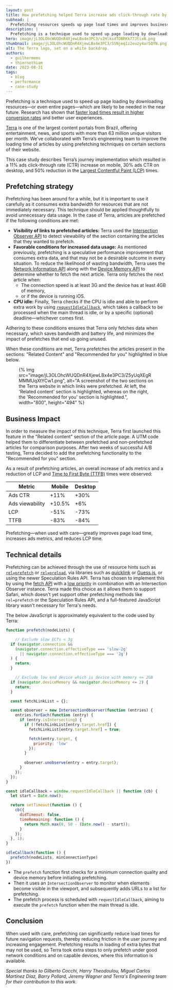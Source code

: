 ```yaml
---
layout: post
title: How prefetching helped Terra increase ads click-through rate by 30% and speed up Largest Contentful Paint.
subhead: |
  Prefetching resources speeds up page load times and improves business metrics.
description: |
  Prefetching is a technique used to speed up page loading by downloading resources—or even entire pages—which are likely to be needed in the near future. Research has shown that faster load times result in higher conversion rates and better user experiences.
hero: image/jL3OLOhcWUQDnR4XjewLBx4e3PC3/v2HlksdTOBRKk77JtixN.png
thumbnail: image/jL3OLOhcWUQDnR4XjewLBx4e3PC3/SSNjeq1z2euzy4ar5QfN.png
alt: The Terra logo, set on a white backdrop.
authors:
  - guilhermems
  - thiernothiam
date: 2023-08-31
tags:
  - blog
  - performance
  - case-study
---
```


Prefetching is a technique used to speed up page loading by downloading resources—or even entire pages—which are likely to be needed in the near future. Research has shown that [faster load times result in higher conversion rates](https://wpostats.com/) and better user experiences.

[Terra](https://www.terra.com/) is one of the largest content portals from Brazil, offering entertainment, news, and sports with more than 63 million unique visitors per month. We’ve collaborated with Terra’s engineering team to improve the loading time of articles by using prefetching techniques on certain sections of their website.

This case study describes Terra’s journey implementation which resulted in a 11% ads click-through rate (CTR) increase on mobile, 30% ads CTR on desktop, and 50% reduction in the [Largest Contentful Paint (LCP)](/lcp/) times.

## Prefetching strategy 

Prefetching has been around for a while, but it is important to use it carefully as it consumes extra bandwidth for resources that are not immediately necessary. This technique should be applied thoughtfully to avoid unnecessary data usage. In the case of Terra, articles are prefetched if the following conditions are met:

- **Visibility of links to prefetched articles:** Terra used the [Intersection Observer API](https://developer.mozilla.org/docs/Web/API/Intersection_Observer_API) to detect viewability of the section containing the articles that they wanted to prefetch.
- **Favorable conditions for increased data usage:** As mentioned previously, prefetching is a speculative performance improvement that consumes extra data, and that may not be a desirable outcome in every situation. To reduce the likelihood of wasting bandwidth, Terra uses the [Network Information API](https://wicg.github.io/netinfo/) along with the [Device Memory API](https://developer.chrome.com/blog/device-memory/) to determine whether to fetch the next article. Terra only fetches the next article when:
  - The connection speed is at least 3G and the device has at least 4GB of memory,
  - or if the device is running iOS.
- **CPU idle:** Finally, Terra checks if the CPU is idle and able to perform extra work by using [`requestIdleCallback`](https://developer.mozilla.org/docs/Web/API/Window/requestIdleCallback), which takes a callback to be processed when the main thread is idle, or by a specific (optional) deadline—whichever comes first.

Adhering to these conditions ensures that Terra only fetches data when necessary, which saves bandwidth and battery life, and minimizes the impact of prefetches that end up going unused.

When these conditions are met, Terra prefetches the articles present in the sections: "Related Content" and "Recommended for you" highlighted in blue below.

<figure>
  {% Img src="image/jL3OLOhcWUQDnR4XjewLBx4e3PC3/Z5yUqXEgRMMMUqXtYCw1.png", alt="A screenshot of the two sections on the Terra website in which links were prefetched. At left, the 'Related content' section is highlighted, whereas on the right, the 'Recommended for you' section is highlighted.", width="800", height="494" %}
</figure>

## Business Impact

In order to measure the impact of this technique, Terra first launched this feature in the "Related content" section of the article page. A UTM code helped them to differentiate between prefetched and non-prefetched articles for comparison purposes. After two weeks of successful A/B testing, Terra decided to add the prefetching functionality to the "Recommended for you" section.

As a result of prefetching articles, an overall increase of ads metrics and a reduction of LCP and [Time to First Byte (TTFB)](/ttfb/) times were observed:

<div class="table-wrapper scrollbar">
  <table>
    <thead>
      <tr>
        <th>Metric</th>
        <th>Mobile</th>
        <th>Desktop</th>
      </tr>
    </thead>
    <tbody>
      <tr>
        <td>Ads CTR</td>
        <td>+11%</td>
        <td>+30%</td>
      </tr>
      <tr>
        <td>Ads viewability</td>
        <td>+10.5%</td>
        <td>+6%</td>
      </tr>
      <tr>
        <td>LCP</td>
        <td>-51%</td>
        <td>-73%</td>
      </tr>
      <tr>
        <td>TTFB</td>
        <td>-83%</td>
        <td>-84%</td>
      </tr>
    </tbody>
  </table>
</div>

Prefetching—when used with care—greatly improves page load time, increases ads metrics, and reduces LCP time.

## Technical details

Prefetching can be achieved through the use of resource hints such as [`rel=prefetch`](https://developer.mozilla.org/docs/Glossary/Prefetch) or [`rel=preload`](https://developer.mozilla.org/docs/Web/HTML/Attributes/rel/preload), via libraries such as [quicklink](https://github.com/GoogleChromeLabs/quicklink) or [Guess.js](https://github.com/guess-js), or using the newer Speculation Rules API. Terra has chosen to implement this by using the [fetch API](https://developer.mozilla.org/docs/Web/API/Fetch_API) with a [low priority](https://developer.mozilla.org/docs/Web/API/fetch#:~:text=priority) in combination with an Intersection Observer instance. Terra made this choice as it allows them to support Safari, which doesn't yet support other prefetching methods like `rel=prefetch` or the Speculation Rules API, and a full-featured JavaScript library wasn't necessary for Terra's needs.


The below JavaScript is approximately equivalent to the code used by Terra:

```js
function prefetch(nodeLists) {

    // Exclude slow ECTs < 3g
  if (navigator.connection &&
    (navigator.connection.effectiveType === 'slow-2g'
      || navigator.connection.effectiveType === '2g')
  ) {
    return;
  }

    // Exclude low end device which is device with memory <= 2GB
  if (navigator.deviceMemory && navigator.deviceMemory <= 2) {
    return;
  }

  const fetchLinkList = {};

  const observer = new IntersectionObserver(function (entries) {
    entries.forEach(function (entry) {
      if (entry.isIntersecting) {
        if (!fetchLinkList[entry.target.href]) {
          fetchLinkList[entry.target.href] = true;

          fetch(entry.target, {
            priority: 'low'
          });
        }
        
        observer.unobserve(entry = entry.target);
      }
    });
  });
}

const idleCallback = window.requestIdleCallback || function (cb) {
  let start = Date.now();

  return setTimeout(function () {
    cb({
      didTimeout: false,
      timeRemaining: function () {
        return Math.max(0, 50 - (Date.now() - start));
      }
    });
  }, 1);
}

idleCallback(function () {
  prefetch(nodeLists, minConnectionType)
})
```

- The `prefetch` function first checks for a minimum connection quality and device memory before initiating prefetching.
- Then it uses an `IntersectionObserver` to monitor when elements become visible in the viewport, and subsequently adds URLs to a list for prefetching.
- The prefetch process is scheduled with `requestIdleCallback`, aiming to execute the `prefetch` function when the main thread is idle.

## Conclusion

When used with care, prefetching can significantly reduce load times for future navigation requests, thereby reducing friction in the user journey and increasing engagement. Prefetching results in loading of extra bytes that may not be used, so Terra took extra steps to only prefetch under good network conditions and on capable devices, where this information is available.

_Special thanks to Gilberto Cocchi, Harry Theodoulou, Miguel Carlos Martínez Díaz, Barry Pollard, Jeremy Wagner and Terra's Engineering team for their contribution to this work._
